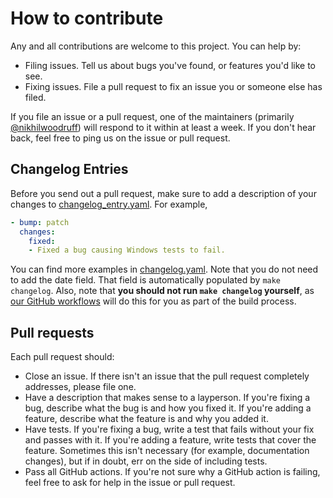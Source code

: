 # How to contribute

Any and all contributions are welcome to this project. You can help by:

* Filing issues. Tell us about bugs you've found, or features you'd like to see.
* Fixing issues. File a pull request to fix an issue you or someone else has filed.

If you file an issue or a pull request, one of the maintainers (primarily [@nikhilwoodruff](https://github.com/nikhilwoodruff)) will respond to it within at least a week. If you don't hear back, feel free to ping us on the issue or pull request.

## Changelog Entries

Before you send out a pull request, make sure to add a description of your changes to [changelog_entry.yaml](../../changelog_entry.yaml).
For example,
```yaml
- bump: patch
  changes:
    fixed:
    - Fixed a bug causing Windows tests to fail.
```
You can find more examples in [changelog.yaml](../../changelog.yaml). Note that you do not need to add the date field.
That field is automatically populated by `make changelog`. Also, note that **you should not run `make changelog` 
yourself**, as [our GitHub workflows](../../.github/workflows) will do this for you as part of the build process.

## Pull requests

Each pull request should:
* Close an issue. If there isn't an issue that the pull request completely addresses, please file one.
* Have a description that makes sense to a layperson. If you're fixing a bug, describe what the bug is and how you fixed it. If you're adding a feature, describe what the feature is and why you added it.
* Have tests. If you're fixing a bug, write a test that fails without your fix and passes with it. If you're adding a feature, write tests that cover the feature. Sometimes this isn't necessary (for example, documentation changes), but if in doubt, err on the side of including tests.
* Pass all GitHub actions. If you're not sure why a GitHub action is failing, feel free to ask for help in the issue or pull request.

